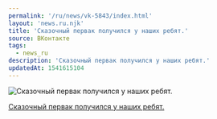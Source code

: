 ```yaml
---
permalink: '/ru/news/vk-5843/index.html'
layout: 'news.ru.njk'
title: 'Сказочный первак получился у наших ребят.'
source: ВКонтакте
tags:
  - news_ru
description: 'Сказочный первак получился у наших ребят.'
updatedAt: 1541615104
---
```

![Сказочный первак получился у наших ребят.](https://sun9-64.userapi.com/impf/c637630/v637630075/3d839/QoS1sHwG3kY.jpg?size=512x512&quality=96&proxy=1&sign=78f0106029e090c8282f188bbe1dea0a&c_uniq_tag=rswCnCSV4C4IHfNBivKw_eISXAbwtArby3iNpAlcW5E&type=album)

[Сказочный первак получился у наших ребят.](https://m.vk.com/audio?act=audio_playlist-131429_53182298&api_view=67683dd5b5f259e67ad38683dd5b50)
